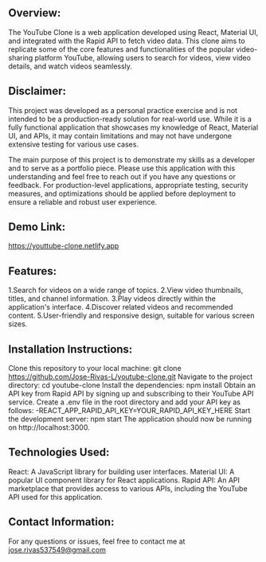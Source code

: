 ## Overview:
The YouTube Clone is a web application developed using React, Material UI, and integrated with the Rapid API to fetch video data. This clone aims to replicate some of the core features and functionalities of the popular video-sharing platform YouTube, allowing users to search for videos, view video details, and watch videos seamlessly.

## Disclaimer:
This project was developed as a personal practice exercise and is not intended to be a production-ready solution for real-world use. While it is a fully functional application that showcases my knowledge of React, Material UI, and APIs, it may contain limitations and may not have undergone extensive testing for various use cases.

The main purpose of this project is to demonstrate my skills as a developer and to serve as a portfolio piece. Please use this application with this understanding and feel free to reach out if you have any questions or feedback.
For production-level applications, appropriate testing, security measures, and optimizations should be applied before deployment to ensure a reliable and robust user experience.

## Demo Link:

https://youttube-clone.netlify.app

## Features:
1.Search for videos on a wide range of topics.
2.View video thumbnails, titles, and channel information.
3.Play videos directly within the application's interface.
4.Discover related videos and recommended content.
5.User-friendly and responsive design, suitable for various screen sizes.


## Installation Instructions:
Clone this repository to your local machine: git clone https://github.com/Jose-Rivas-L/youtube-clone.git
Navigate to the project directory: cd youtube-clone
Install the dependencies: npm install
Obtain an API key from Rapid API by signing up and subscribing to their YouTube API service.
Create a .env file in the root directory and add your API key as follows:
-REACT_APP_RAPID_API_KEY=YOUR_RAPID_API_KEY_HERE
Start the development server: npm start
The application should now be running on http://localhost:3000.


## Technologies Used:
React: A JavaScript library for building user interfaces.
Material UI: A popular UI component library for React applications.
Rapid API: An API marketplace that provides access to various APIs, including the YouTube API used for this application.

## Contact Information:
For any questions or issues, feel free to contact me at jose.rivas537549@gmail.com
